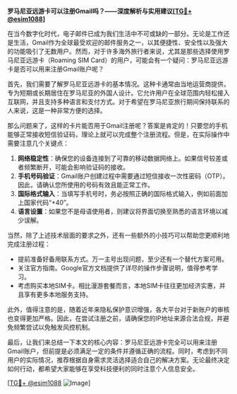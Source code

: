 **罗马尼亚远游卡可以注册Gmail吗？——深度解析与实用建议[[TG💪+ @esim1088](https://t.me/s/esim1088)]**

在当今数字化时代，电子邮件已成为我们生活中不可或缺的一部分。无论是工作还是生活，Gmail作为全球最受欢迎的邮件服务之一，以其便捷性、安全性以及强大的功能吸引了无数用户。然而，对于许多海外旅行者来说，尤其是那些选择使用罗马尼亚远游卡（Roaming SIM Card）的用户，可能会有一个疑问：罗马尼亚远游卡是否可以用来注册Gmail账户呢？

首先，我们需要了解罗马尼亚远游卡的基本情况。这种卡通常由当地运营商提供，专为短期或长期居住在罗马尼亚的外国人设计。它允许用户在全球范围内轻松接入互联网，并且支持多种语言和支付方式。对于希望在罗马尼亚旅行期间保持联系的人来说，这是一种非常方便的选择。

那么问题来了，这样的卡片能否用于Gmail注册呢？答案是肯定的！只要您的手机能够正常接收短信验证码，理论上就可以完成整个注册流程。但是，在实际操作中需要注意几个关键点：

1. **网络稳定性**：确保您的设备连接到了可靠的移动数据网络上。如果信号较差或者频繁断开，可能会影响验证码的接收。
2. **手机号码验证**：Gmail账户创建过程中需要通过短信接收一次性密码（OTP）。因此，请确认您所使用的号码有效且能正常工作。
3. **国际格式输入**：当填写手机号时，务必按照正确的国际格式输入，例如前面加上国家代码“+40”。
4. **语言设置**：如果您不是母语使用者，则建议将界面切换至熟悉的语言环境以减少误解。

当然，除了上述技术层面的要求之外，还有一些额外的小技巧可以帮助您更顺利地完成注册过程：

- 提前准备好备用联系方式。万一主号出现问题，至少还有一个替代方案可用。
- 关注官方指南。Google官方文档提供了详尽的操作步骤说明，值得参考学习。
- 考虑购买本地SIM卡。相比漫游套餐而言，本地SIM卡往往更加经济实惠，并且享有更多本地服务支持。

此外，值得注意的是，随着近年来隐私保护意识增强，各大平台对于新账户的审核也变得更加严格。因此，在尝试注册之前，请确保您的IP地址来源合法合规，并避免频繁尝试以免触发风控机制。

最后，让我们来总结一下本文的核心内容：罗马尼亚远游卡完全可以用来注册Gmail账户，但前提是必须满足一定的条件并遵循正确的流程。同时，考虑到不同用户的实际情况，推荐根据自身需求灵活选择适合自己的解决方案。无论最终决定如何行动，都希望大家能够在享受科技便利的同时注意个人信息安全。

[[TG💪+ @esim1088](https://t.me/s/esim1088) ![Image](https://i.postimg.cc/4NQfJmqS/Snipaste-2025-05-13-00-14-12.png)]